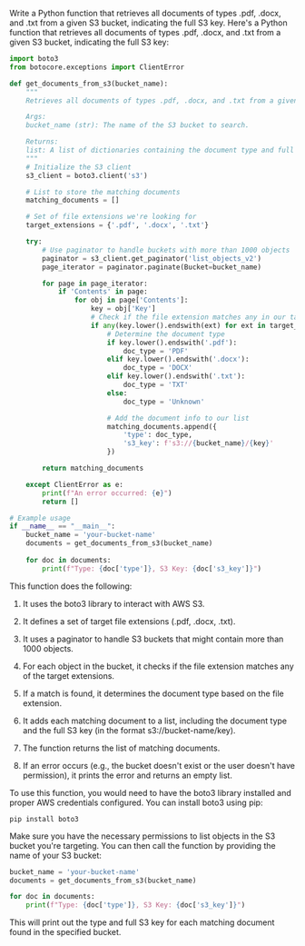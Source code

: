 Write a Python function that retrieves all documents of types .pdf, .docx, and .txt from a given S3 bucket, indicating the full S3 key.
Here's a Python function that retrieves all documents of types .pdf, .docx, and .txt from a given S3 bucket, indicating the full S3 key:

```python
import boto3
from botocore.exceptions import ClientError

def get_documents_from_s3(bucket_name):
    """
    Retrieves all documents of types .pdf, .docx, and .txt from a given S3 bucket.

    Args:
    bucket_name (str): The name of the S3 bucket to search.

    Returns:
    list: A list of dictionaries containing the document type and full S3 key for each matching document.
    """
    # Initialize the S3 client
    s3_client = boto3.client('s3')

    # List to store the matching documents
    matching_documents = []

    # Set of file extensions we're looking for
    target_extensions = {'.pdf', '.docx', '.txt'}

    try:
        # Use paginator to handle buckets with more than 1000 objects
        paginator = s3_client.get_paginator('list_objects_v2')
        page_iterator = paginator.paginate(Bucket=bucket_name)

        for page in page_iterator:
            if 'Contents' in page:
                for obj in page['Contents']:
                    key = obj['Key']
                    # Check if the file extension matches any in our target set
                    if any(key.lower().endswith(ext) for ext in target_extensions):
                        # Determine the document type
                        if key.lower().endswith('.pdf'):
                            doc_type = 'PDF'
                        elif key.lower().endswith('.docx'):
                            doc_type = 'DOCX'
                        elif key.lower().endswith('.txt'):
                            doc_type = 'TXT'
                        else:
                            doc_type = 'Unknown'

                        # Add the document info to our list
                        matching_documents.append({
                            'type': doc_type,
                            's3_key': f's3://{bucket_name}/{key}'
                        })

        return matching_documents

    except ClientError as e:
        print(f"An error occurred: {e}")
        return []

# Example usage
if __name__ == "__main__":
    bucket_name = 'your-bucket-name'
    documents = get_documents_from_s3(bucket_name)
    
    for doc in documents:
        print(f"Type: {doc['type']}, S3 Key: {doc['s3_key']}")
```

This function does the following:

1. It uses the boto3 library to interact with AWS S3.

2. It defines a set of target file extensions (.pdf, .docx, .txt).

3. It uses a paginator to handle S3 buckets that might contain more than 1000 objects.

4. For each object in the bucket, it checks if the file extension matches any of the target extensions.

5. If a match is found, it determines the document type based on the file extension.

6. It adds each matching document to a list, including the document type and the full S3 key (in the format s3://bucket-name/key).

7. The function returns the list of matching documents.

8. If an error occurs (e.g., the bucket doesn't exist or the user doesn't have permission), it prints the error and returns an empty list.

To use this function, you would need to have the boto3 library installed and proper AWS credentials configured. You can install boto3 using pip:

```
pip install boto3
```

Make sure you have the necessary permissions to list objects in the S3 bucket you're targeting. You can then call the function by providing the name of your S3 bucket:

```python
bucket_name = 'your-bucket-name'
documents = get_documents_from_s3(bucket_name)

for doc in documents:
    print(f"Type: {doc['type']}, S3 Key: {doc['s3_key']}")
```

This will print out the type and full S3 key for each matching document found in the specified bucket.
